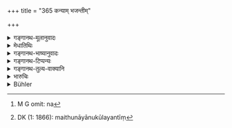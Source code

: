+++
title = "365 कन्याम् भजन्तीम्"

+++

<details><summary>गङ्गानथ-मूलानुवादः</summary>

If a maiden approaches a superior person, she shall not be made to pay anything; if however she courts an inferior person, she shall be kept confined in the house.—(365)
</details>

<details><summary>मेधातिथिः</summary>

जातिधनशीलविद्यानाम् अन्यतमेनापि पितृकुलाद् **उत्कृष्टं भजन्तीं** प्रवर्तितमैथुनां **न**[^२५४] **किंचिद्** दण्डयेत् । कन्यायाः स्वातन्त्र्याभावात् तद्रक्षाधिकृतानां पित्रादीनां दण्डे प्राप्ते प्रतिषेधः । **जघन्यं** जात्यादिभिर् हीनं **सेवमानां** मैथुनायोत्कलयन्तीं[^२५५] **संयतां** निवृत्तक्रीडाविहारा कञ्चुकिभिर् अधिष्ठितां पितृगृह एव **वासयेद्** यावन् निवृत्ताभिलाषा संजाता । अथ हीनजातीये निर्वृत्तप्रीतिविशेषा तदा आ अन्त्योच्छ्वासात् संयतैव तिष्ठेत् ॥ ८.३६५ ॥


[^२५५]:
     DK (1: 1866): maithunāyānukūlayantīṃ


[^२५४]:
     M G omit: na
</details>

<details><summary>गङ्गानथ-भाष्यानुवादः</summary>

If a maiden ‘*approaches*’—has sexual intercourse with—‘a *superior person*’—one whose caste, wealth, character, learning is superior to that of her father’s family,—she shall not be fined anything.

In as much as the girl is never her own mistress, the punishment would fall upon her guardians, father and others; and it is the punishment that is precluded here.

‘*Inferior*—in caste or other things.

‘*Courts*,’—tries to have intercourse with.

‘*Confined*,’—not being allowed to take part in any amusements, and guarded by attendants.

She shall be made to live in her father’s house, till she gets rid of her love-longings. If however she continues to have her love centred in the inferior persons, then she should be kept confined till her last breath.—(365).
</details>

<details><summary>गङ्गानथ-टिप्पन्यः</summary>

‘*Samyatām*’—‘Kept away from amusements and guarded by chamberlains’
\[not ‘relatives’ as stated by Buhler\] (Medhātithi);—‘bound’
(Nārāyaṇa). Kullūka is misrepresented by Buhler: he says nothing about
‘fettering’; he only says that she is to be kept in the house ‘with
care’.

This verse is quoted in *Vivādaratnākara* (p. 404), which explains
‘*Sāvamānām*’ as ‘winning him over to herself for the purposes of sexual
intercourse’,—and ‘*samyatām*’ as ‘imprisoned.’
</details>

<details><summary>गङ्गानथ-तुल्य-वाक्यानि</summary>

**(verses 8.364-368)  
**

See Comparative notes for [Verse
8.364].
</details>

<details><summary>भारुचिः</summary>

ऋज्वर्थः ॥ ८.३६४ ॥
</details>

<details><summary>Bühler</summary>

365	From a maiden who makes advances to a (man of) high (caste), he shall not take any fine; but her, who courts a (man of) low (caste), let him force to live confined in her house.
</details>
